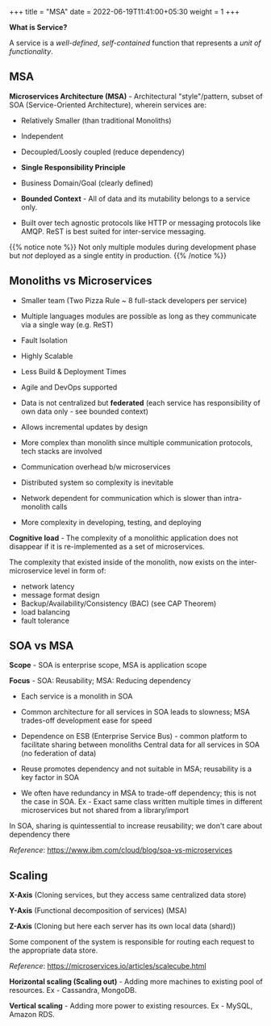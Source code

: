 +++
title = "MSA"
date = 2022-06-19T11:41:00+05:30
weight = 1
+++

**What is Service?**

A service is a _well-defined_, _self-contained_ function that represents a _unit of functionality_.

## MSA

**Microservices Architecture (MSA)** - Architectural "style"/pattern, subset of SOA (Service-Oriented Architecture), wherein services are:

- Relatively Smaller (than traditional Monoliths)

- Independent

- Decoupled/Loosly coupled (reduce dependency)

- **Single Responsibility Principle**

- Business Domain/Goal (clearly defined)

- **Bounded Context** - All of data and its mutability belongs to a service only.

- Built over tech agnostic protocols like HTTP or messaging protocols like AMQP. ReST is best suited for inter-service messaging.

{{% notice note %}}
Not only multiple modules during development phase but _not_ deployed as a single entity in production.
{{% /notice %}}

## Monoliths vs Microservices

- Smaller team (Two Pizza Rule ~ 8 full-stack developers per service)
- Multiple languages modules are possible as long as they communicate via a single way (e.g. ReST)
- Fault Isolation
- Highly Scalable
- Less Build & Deployment Times
- Agile and DevOps supported
- Data is not centralized but **federated** (each service has responsibility of own data only - see bounded context)
- Allows incremental updates by design

- More complex than monolith since multiple communication protocols, tech stacks are involved
- Communication overhead b/w microservices
- Distributed system so complexity is inevitable
- Network dependent for communication which is slower than intra-monolith calls
- More complexity in developing, testing, and deploying

**Cognitive load** - The complexity of a monolithic application does not disappear if it is re-implemented as a set of microservices.

The complexity that existed inside of the monolith, now exists on the inter-microservice level in form of:
- network latency
- message format design
- Backup/Availability/Consistency (BAC) (see CAP Theorem)
- load balancing
- fault tolerance

## SOA vs MSA

**Scope** - SOA is enterprise scope, MSA is application scope

**Focus** - SOA: Reusability; MSA: Reducing dependency

- Each service is a monolith in SOA

- Common architecture for all services in SOA leads to slowness; MSA trades-off development ease for speed

- Dependence on ESB (Enterprise Service Bus) - common platform to facilitate sharing between monoliths
Central data for all services in SOA (no federation of data)

- Reuse promotes dependency and not suitable in MSA; reusability is a key factor in SOA

- We often have redundancy in MSA to trade-off dependency; this is not the case in SOA. Ex - Exact same class written multiple times in different microservices but not shared from a library/import

In SOA, sharing is quintessential to increase reusability; we don't care about dependency there

_Reference_: https://www.ibm.com/cloud/blog/soa-vs-microservices

## Scaling
**X-Axis** (Cloning services, but they access same centralized data store)

**Y-Axis** (Functional decomposition of services) (MSA)

**Z-Axis** (Cloning but here each server has its own local data (shard))

Some component of the system is responsible for routing each request to the appropriate data store.
	
_Reference_: https://microservices.io/articles/scalecube.html

**Horizontal scaling (Scaling out)** - Adding more machines to existing pool of resources. Ex - Cassandra, MongoDB.

**Vertical scaling** - Adding more power to existing resources. Ex - MySQL, Amazon RDS.